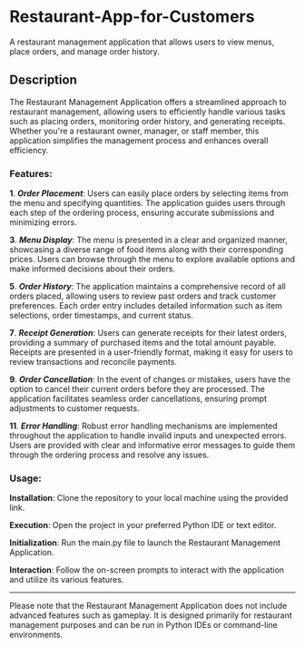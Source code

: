 # Restaurant-App-for-Customers
A restaurant management application that allows users to view menus, place orders, and manage order history.
## Description
The Restaurant Management Application offers a streamlined approach to restaurant management, allowing users to efficiently handle various tasks such as placing orders, monitoring order history, and generating receipts. Whether you're a restaurant owner, manager, or staff member, this application simplifies the management process and enhances overall efficiency.

### Features:
**1**. __*Order Placement*__:
Users can easily place orders by selecting items from the menu and specifying quantities.
The application guides users through each step of the ordering process, ensuring accurate submissions and minimizing errors.

**3**. __*Menu Display*__:
The menu is presented in a clear and organized manner, showcasing a diverse range of food items along with their corresponding prices.
Users can browse through the menu to explore available options and make informed decisions about their orders.

**5**. __*Order History*__:
The application maintains a comprehensive record of all orders placed, allowing users to review past orders and track customer preferences.
Each order entry includes detailed information such as item selections, order timestamps, and current status.

**7**. __*Receipt Generation*__:
Users can generate receipts for their latest orders, providing a summary of purchased items and the total amount payable.
Receipts are presented in a user-friendly format, making it easy for users to review transactions and reconcile payments.

**9**. __*Order Cancellation*__:
In the event of changes or mistakes, users have the option to cancel their current orders before they are processed.
The application facilitates seamless order cancellations, ensuring prompt adjustments to customer requests.

**11**. __*Error Handling*__:
Robust error handling mechanisms are implemented throughout the application to handle invalid inputs and unexpected errors.
Users are provided with clear and informative error messages to guide them through the ordering process and resolve any issues.

### Usage:
**Installation**: 
Clone the repository to your local machine using the provided link.

**Execution**: 
Open the project in your preferred Python IDE or text editor.

**Initialization**: 
Run the main.py file to launch the Restaurant Management Application.

**Interaction**: 
Follow the on-screen prompts to interact with the application and utilize its various features.

---
Please note that the Restaurant Management Application does not include advanced features such as gameplay. It is designed primarily for restaurant management purposes and can be run in Python IDEs or command-line environments.


